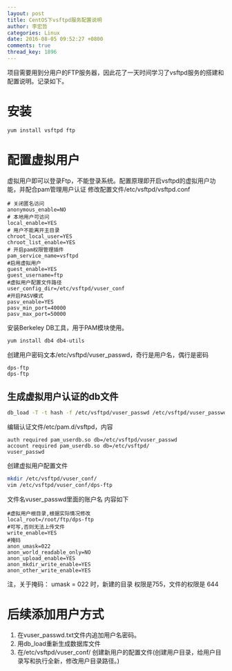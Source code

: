 ```yaml
---
layout: post
title: CentOS下vsftpd服务配置说明
author: 李宏哲 
categories: Linux
date: 2016-08-05 09:52:27 +0800
comments: true
thread_key: 1896
---
```

项目需要用到分用户的FTP服务器，因此花了一天时间学习了vsftpd服务的搭建和配置说明。记录如下。

<!--break-->

# 安装

```bash
yum install vsftpd ftp
```

# 配置虚拟用户

虚拟用户即可以登录Ftp，不能登录系统。配置原理即开启vsftpd的虚拟用户功能，并配合pam管理用户认证
修改配置文件/etc/vsftpd/vsftpd.conf

```properties
# 关闭匿名访问
anonymous_enable=NO
# 本地用户可访问
local_enable=YES
# 用户不能离开主目录
chroot_local_user=YES
chroot_list_enable=YES
# 开启pam权限管理插件
pam_service_name=vsftpd
#启用虚拟用户
guest_enable=YES
guest_username=ftp
#虚拟用户配置文件路径
user_config_dir=/etc/vsftpd/vuser_conf
#开启PASV模式
pasv_enable=YES
pasv_min_port=40000
pasv_max_port=50000
```

安装Berkeley DB工具，用于PAM模块使用。

```bash
yum install db4 db4-utils
```

创建用户密码文本/etc/vsftpd/vuser_passwd，奇行是用户名，偶行是密码

```text
dps-ftp
dps-ftp
```

## 生成虚拟用户认证的db文件

```bash
db_load -T -t hash -f /etc/vsftpd/vuser_passwd /etc/vsftpd/vuser_passwd.db
```

编辑认证文件/etc/pam.d/vsftpd，内容

```
auth required pam_userdb.so db=/etc/vsftpd/vuser_passwd
account required pam_userdb.so db=/etc/vsftpd/
vuser_passwd
```

创建虚拟用户配置文件

```bash
mkdir /etc/vsftpd/vuser_conf/
vim /etc/vsftpd/vuser_conf/dps-ftp  
```

文件名vuser_passwd里面的账户名
内容如下

```
#虚拟用户根目录,根据实际情况修改
local_root=/root/ftp/dps-ftp  
#可写,否则无法上传文件
write_enable=YES
#掩码
anon_umask=022
anon_world_readable_only=NO
anon_upload_enable=YES
anon_mkdir_write_enable=YES
anon_other_write_enable=YES
```

注，关于掩码：
umask = 022 时，新建的目录 权限是755，文件的权限是 644

# 后续添加用户方式

1. 在vuser_passwd.txt文件内追加用户名密码。
2. 用db_load重新生成数据库文件
3. 在/etc/vsftpd/vuser_conf/ 创建新用户的配置文件(创建用户目录，给用户目录写和执行全新，修改用户目录路径。)